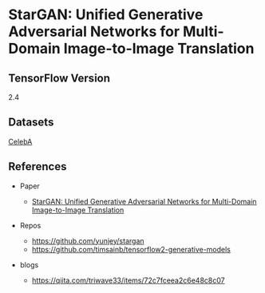 # StarGAN: Unified Generative Adversarial Networks for Multi-Domain Image-to-Image Translation

## TensorFlow Version
2.4

## Datasets
[CelebA](https://www.tensorflow.org/datasets/catalog/celeb_a)

## References
- Paper
  - [StarGAN: Unified Generative Adversarial Networks
for Multi-Domain Image-to-Image Translation](https://arxiv.org/abs/1711.09020)<br>

- Repos
  - https://github.com/yunjey/stargan<br>
  - https://github.com/timsainb/tensorflow2-generative-models<br>

- blogs
  - https://qiita.com/triwave33/items/72c7fceea2c6e48c8c07